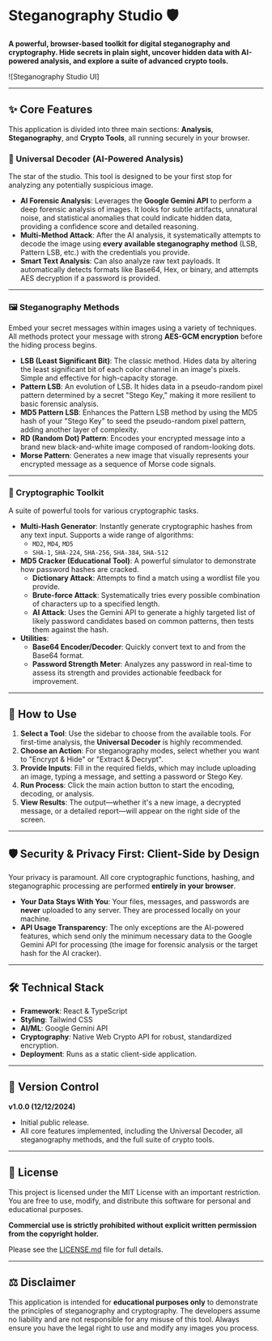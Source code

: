 # Steganography Studio 🛡️

**A powerful, browser-based toolkit for digital steganography and cryptography. Hide secrets in plain sight, uncover hidden data with AI-powered analysis, and explore a suite of advanced crypto tools.**

![Steganography Studio UI]

---

## ✨ Core Features

This application is divided into three main sections: **Analysis**, **Steganography**, and **Crypto Tools**, all running securely in your browser.

### 🔬 Universal Decoder (AI-Powered Analysis)

The star of the studio. This tool is designed to be your first stop for analyzing any potentially suspicious image.

-   **AI Forensic Analysis**: Leverages the **Google Gemini API** to perform a deep forensic analysis of images. It looks for subtle artifacts, unnatural noise, and statistical anomalies that could indicate hidden data, providing a confidence score and detailed reasoning.
-   **Multi-Method Attack**: After the AI analysis, it systematically attempts to decode the image using **every available steganography method** (LSB, Pattern LSB, etc.) with the credentials you provide.
-   **Smart Text Analysis**: Can also analyze raw text payloads. It automatically detects formats like Base64, Hex, or binary, and attempts AES decryption if a password is provided.

---

### 🖼️ Steganography Methods

Embed your secret messages within images using a variety of techniques. All methods protect your message with strong **AES-GCM encryption** before the hiding process begins.

-   **LSB (Least Significant Bit)**: The classic method. Hides data by altering the least significant bit of each color channel in an image's pixels. Simple and effective for high-capacity storage.
-   **Pattern LSB**: An evolution of LSB. It hides data in a pseudo-random pixel pattern determined by a secret "Stego Key," making it more resilient to basic forensic analysis.
-   **MD5 Pattern LSB**: Enhances the Pattern LSB method by using the MD5 hash of your "Stego Key" to seed the pseudo-random pixel pattern, adding another layer of complexity.
-   **RD (Random Dot) Pattern**: Encodes your encrypted message into a brand new black-and-white image composed of random-looking dots.
-   **Morse Pattern**: Generates a new image that visually represents your encrypted message as a sequence of Morse code signals.

---

### 🔐 Cryptographic Toolkit

A suite of powerful tools for various cryptographic tasks.

-   **Multi-Hash Generator**: Instantly generate cryptographic hashes from any text input. Supports a wide range of algorithms:
    -   `MD2`, `MD4`, `MD5`
    -   `SHA-1`, `SHA-224`, `SHA-256`, `SHA-384`, `SHA-512`
-   **MD5 Cracker (Educational Tool)**: A powerful simulator to demonstrate how password hashes are cracked.
    -   **Dictionary Attack**: Attempts to find a match using a wordlist file you provide.
    -   **Brute-force Attack**: Systematically tries every possible combination of characters up to a specified length.
    -   **AI Attack**: Uses the Gemini API to generate a highly targeted list of likely password candidates based on common patterns, then tests them against the hash.
-   **Utilities**:
    -   **Base64 Encoder/Decoder**: Quickly convert text to and from the Base64 format.
    -   **Password Strength Meter**: Analyzes any password in real-time to assess its strength and provides actionable feedback for improvement.

---

## 🚀 How to Use

1.  **Select a Tool**: Use the sidebar to choose from the available tools. For first-time analysis, the **Universal Decoder** is highly recommended.
2.  **Choose an Action**: For steganography modes, select whether you want to "Encrypt & Hide" or "Extract & Decrypt".
3.  **Provide Inputs**: Fill in the required fields, which may include uploading an image, typing a message, and setting a password or Stego Key.
4.  **Run Process**: Click the main action button to start the encoding, decoding, or analysis.
5.  **View Results**: The output—whether it's a new image, a decrypted message, or a detailed report—will appear on the right side of the screen.

---

## 🛡️ Security & Privacy First: Client-Side by Design

Your privacy is paramount. All core cryptographic functions, hashing, and steganographic processing are performed **entirely in your browser**.

-   **Your Data Stays With You**: Your files, messages, and passwords are **never** uploaded to any server. They are processed locally on your machine.
-   **API Usage Transparency**: The only exceptions are the AI-powered features, which send only the minimum necessary data to the Google Gemini API for processing (the image for forensic analysis or the target hash for the AI cracker).

---

## 🛠️ Technical Stack

-   **Framework**: React & TypeScript
-   **Styling**: Tailwind CSS
-   **AI/ML**: Google Gemini API
-   **Cryptography**: Native Web Crypto API for robust, standardized encryption.
-   **Deployment**: Runs as a static client-side application.

---

## 📅 Version Control

**v1.0.0 (12/12/2024)**
-   Initial public release.
-   All core features implemented, including the Universal Decoder, all steganography methods, and the full suite of crypto tools.

---

## 📄 License

This project is licensed under the MIT License with an important restriction. You are free to use, modify, and distribute this software for personal and educational purposes.

**Commercial use is strictly prohibited without explicit written permission from the copyright holder.**

Please see the [LICENSE.md](LICENSE.md) file for full details.

---

## ⚖️ Disclaimer

This application is intended for **educational purposes only** to demonstrate the principles of steganography and cryptography. The developers assume no liability and are not responsible for any misuse of this tool. Always ensure you have the legal right to use and modify any images you process.